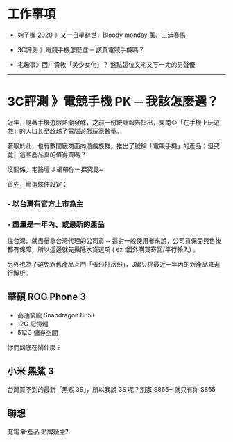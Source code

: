 # 工作事項
- 夠了喔 2020 》又一日星辭世，Bloody monday 薰、三浦春馬
  
- 3C評測 》電競手機怎麼選 ─ 該買電競手機嗎？
  
- 宅趣事》西川貴教「美少女化」？ 盤點這位又宅又ㄎ一ㄤ的男聲優

----

#  3C評測 》電競手機 PK ─ 我該怎麼選？

近年，隨著手機遊戲熱潮發酵，之前一份統計報告指出，東南亞「在手機上玩遊戲」的人口甚至超越了電腦遊戲玩家數量。

著眼於此，也有數間廠商面向遊戲族群，推出了號稱「電競手機」的產品；但究竟，這些產品真的值得買嗎？

沒關係，宅論壇 J 編帶你一探究竟~

首先，篩選條件設定：
### - 以台灣有官方上市為主
### - 盡量是一年內、或最新的產品
住台灣，就盡量拿台灣代理的公司貨 ─ 這對一般使用者來說，公司貨保固與售後都有保障，所以這邊就先撇除水貨選項 ( ex :國外購買寄回/平行輸入) 。

另外也為了避免新舊產品互鬥「張飛打岳飛」，J編只挑最近一年內的新產品來進行解析。

## 華碩 ROG Phone 3
- 高通驍龍 Snapdragon 865+ 
- 12G 記憶體
- 512G 儲存空間


你們到底在鬧什麼？




## 小米 黑鯊 3 
台灣買不到的最新「黑鯊 3S」，所以我說 3S 呢？別家 S865+ 就只有你 S865 



## 聯想
充電
新產品 貼牌疑慮?

